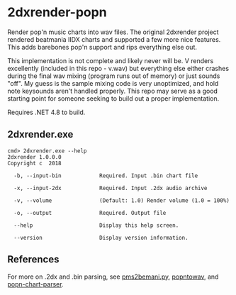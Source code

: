 # 2dxrender-popn

Render pop'n music charts into wav files. The original 2dxrender project rendered beatmania IIDX charts and supported a few more nice features. This adds barebones pop'n support and rips everything else out.

This implementation is not complete and likely never will be. V renders excellently (included in this repo - v.wav) but everything else either crashes during the final wav mixing (program runs out of memory) or just sounds "off". My guess is the sample mixing code is very unoptimized, and hold note keysounds aren't handled properly. This repo may serve as a good starting point for someone seeking to build out a proper implementation.

Requires .NET 4.8 to build.

## 2dxrender.exe

```
cmd> 2dxrender.exe --help
2dxrender 1.0.0.0
Copyright c  2018

  -b, --input-bin            Required. Input .bin chart file

  -x, --input-2dx            Required. Input .2dx audio archive

  -v, --volume               (Default: 1.0) Render volume (1.0 = 100%)

  -o, --output               Required. Output file

  --help                     Display this help screen.

  --version                  Display version information.

```

## References

For more on .2dx and .bin parsing, see [pms2bemani.py](https://github.com/CrazyRedMachine/popnhax_tools/blob/37864e9542f5222610d180703c6b4d3cae7ea0a1/pms2bemani/pms2bemani/pms2bemani.py), [popntowav](https://github.com/Gi-z/popntowav), and [popn-chart-parser](https://github.com/fishluv/popn-chart-parser).
